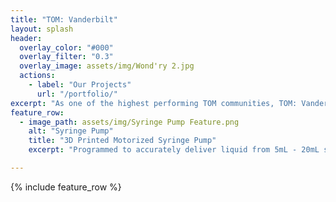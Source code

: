 ```yaml
---
title: "TOM: Vanderbilt"
layout: splash
header:
  overlay_color: "#000"
  overlay_filter: "0.3"
  overlay_image: assets/img/Wond'ry 2.jpg
  actions:
    - label: "Our Projects"
      url: "/portfolio/"
excerpt: "As one of the highest performing TOM communities, TOM: Vanderbilt is dedicated to designing and disseminating accessible, open source solutions for individuals with disabilities and other unmet needs."
feature_row:
  - image_path: assets/img/Syringe Pump Feature.png
    alt: "Syringe Pump"
    title: "3D Printed Motorized Syringe Pump"
    excerpt: "Programmed to accurately deliver liquid from 5mL - 20mL syringes."

---
```


{% include feature_row %}

